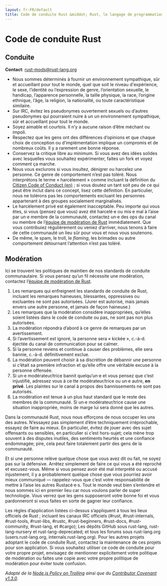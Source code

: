 ```yaml
---
layout: fr-FR/default
title: Code de conduite Rust &middot; Rust, le langage de programmation
---
```


# Code de conduite Rust

## Conduite

**Contact**: [rust-mods@rust-lang.org](mailto:rust-mods@rust-lang.org)

* Nous sommes déterminés à fournir un environnement sympathique, sûr et accueillant pour tout le monde, quel que soit le niveau d'expérience, le sexe, l’identité ou l’expression de genre, l’orientation sexuelle, le handicap, l’apparence personnelle, la taille physique, la race, l’origine ethnique, l’âge, la religion, la nationalité, ou toute caractéristique similaire.
* Sur IRC, évitez les pseudonymes ouvertement sexuels ou d’autres pseudonymes qui pourraient nuire à un un environnement sympathique, sûr et accueillant pour tout le monde.
* Soyez aimable et courtois. Il n’y a aucune raison d’être méchant ou impoli.
* Respectez que les gens ont des différences d’opinions et que chaque choix de conception ou d’implémentation implique un compromis et de nombreux coûts. Il y a rarement une bonne réponse.
* Conservez la critique libre au minimum. Si vous avez des idées solides avec lesquelles vous souhaitez expérimenter, faites un fork et voyez comment ça marche.
* Nous vous exclurons si vous insultez, dénigrer ou harcelez une personne. Ce genre de comportement n’est pas toléré. Nous interprétons le terme «&nbsp;harcèlement&nbsp;» comme incluant la définition du <a href="http://citizencodeofconduct.org/">Citizen Code of Conduct (en)</a>&nbsp;; si vous doutez un tant soit peu de ce qui peut être inclut dans ce concept, lisez cette définition. En particulier, nous ne tolérons pas les comportements excluant les personnes appartenant à des groupes socialement marginalisés.
* Le harcèlement privé est également inacceptable. Peu importe qui vous êtes, si vous (pensez que vous) avez été harcelé·e ou mis·e mal à l’aise par un·e membre de la communauté, contactez un·e des ops du canal ou membre de l’[équipe de modération de Rust](/team.html#Moderation) immédiatement. Que vous contribuiez régulièrement ou veniez d’arriver, nous tenons à faire de cette communauté un lieu sûr pour vous et nous vous soutenons.
* De même, le spam, le troll, le *flaming*, les brimades ou autre comportement détournant l’attention n’est pas toléré.

## Modération

Ici se trouvent les politiques de maintien de nos standards de conduite communautaire. Si vous pensez qu’un fil nécessite une modération, contactez l’[équipe de modération de Rust](/team.html#Moderation).

1. Les remarques qui enfreignent les standards de conduite de Rust, incluant les remarques haineuses, blessantes, oppressives ou excluantes ne sont pas autorisées. (Jurer est autorisé, mais jamais envers une autre personne, et jamais de façon haineuse.)
2. Les remarques que la modération considère inappropriées, qu’elles soient listées dans le code de conduite ou pas, ne sont pas non plus autorisées.
3. La modération répondra d’abord à ce genre de remarques par un avertissement.
4. Si l’avertissement est ignoré, la personne sera «&nbsp;kickée&nbsp;», c.-à-d. éjectée du canal de communication pour se calmer.
5. Si la personne reviens et continue à causer des problèmes, elle sera bannie, c.-à-d. définitivement exclue.
6. La modération peuvent choisir à sa discrétion de débannir une personne si c’était sa première infraction et qu’elle offre une véritable excuse à la personne offensée.
7. Si un·e modérateur/trice bannit quelqu’un·e et vous pensez que c’est injustifié, adressez vous à ce·tte modérateur/trice ou un·e autre, **en privé**. Les plaintes sur le canal à propos des bannissements ne sont pas autorisés.
8. La modération est tenue à un plus haut standard que le reste des membres de la communauté. Si un·e modérateur/trice cause une situation inappropriée, moins de marge lui sera donné que les autres.

Dans la communauté Rust, nous nous efforçons de nous occuper les uns des autres. N’essayez pas simplement d’être techniquement irréprochable, essayez de faire au mieux. En particulier, évitez de jouer avec des sujet offensants ou sensibles, en particulier si c’est hors-sujet; cela mène trop souvent à des disputes inutiles, des sentiments heurtés et une confiance endommagée; pire, cela peut faire totalement partir des gens de la communauté.

Et si une personne relève quelque chose que vous avez dit ou fait, ne soyez pas sur la défensive. Arrêtez simplement de faire ce qui vous a été reproché et excusez-vous. Même si vous pensez avoir été mal interprété ou accusé injustement, il y a probablement quelque chose que vous pourriez avoir mieux communiqué — rappelez-vous que c’est votre responsabilité de mettre à l’aise les autres Rustacé·e·s. Tout le monde veut bien s’entendre et nous sommes ici en premier lieu car nous voulons parler de super technologie. Vous verrez que les gens supposeront votre bonne foi et vous pardonneront si vous faites en sorte de gagner leur confiance.

Les règles d’application listées ci-dessus s’appliquent à tous les lieux officiels de Rust&nbsp;; incluant les canaux IRC officiels (#rust, #rust-internals, #rust-tools, #rust-libs, #rustc, #rust-beginners, #rust-docs, #rust-community, #rust-lang, et #cargo); Les dépôts GitHub sous rust-lang, rust-lang-nursery et rust-lang-deprecated; et tous les forums sous rust-lang.org (users.rust-lang.org, internals.rust-lang.org). Pour les autres projets adoptant le code de conduite Rust, contactez la maintenance de ces projets pour son application. Si vous souhaitez utiliser ce code de conduite pour votre propre projet, envisagez de mentionner explicitement votre politique de modération ou faites une copie avec votre propre politique de modération pour éviter toute confusion.

*Adapté de la [Node.js Policy on Trolling](http://blog.izs.me/post/30036893703/policy-on-trolling) ainsi que du [Contributor Covenant v1.3.0](http://contributor-covenant.org/version/1/3/0/).*

